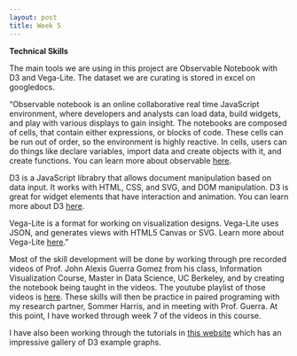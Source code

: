 ```yaml
---
layout: post
title: Week 5
---
```


**Technical Skills**

The main tools we are using in this project are Observable Notebook with D3 and Vega-Lite. The dataset we are curating is stored in excel on googledocs.

“Observable notebook is an online collaborative real time JavaScript environment, where developers and analysts can load data, build widgets, and play with various displays to gain insight. The notebooks are composed of cells, that contain either expressions, or blocks of code. These cells can be run out of order, so the environment is highly reactive. In cells, users can do things like declare variables, import data and create objects with it, and create functions. You can learn more about observable [here](https://observablehq.com/@observablehq/documentation).

D3 is a JavaScript librabry that allows document manipulation based on data input. It works with HTML, CSS, and SVG, and DOM manipulation. D3 is great for widget elements that have interaction and animation. You can learn more about D3 [here](https://d3js.org/).

Vega-Lite is a format for working on visualization designs. Vega-Lite uses JSON, and generates views with HTML5 Canvas or SVG. Learn more about Vega-Lite [here](https://d3js.org/).”

Most of the skill development will be done by working through pre recorded videos of Prof. John Alexis Guerra Gomez from his class, Information Visualization Course,  Master in Data Science, UC Berkeley, and by creating the notebook being taught in the videos. The youtube playlist of those videos is [here](https://www.youtube.com/playlist?list=PLmRfPZr9-VoGodduNBkPKoNNXeOBMmQGz). These skills will then be practice in paired programing with my research partner, Sommer Harris, and in meeting with Prof. Guerra. At this point, I have worked through week 7 of the videos in this course.

I have also been working through the tutorials in [this website](https://d3-graph-gallery.com/index.html) which has an impressive gallery of D3 example graphs.
